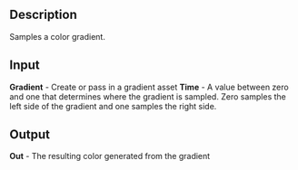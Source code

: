 ## Description
Samples a color gradient.

## Input
**Gradient** - Create or pass in a gradient asset
**Time** - A value between zero and one that determines where the gradient is sampled. Zero samples the left side of the gradient and one samples the right side.

## Output
**Out** - The resulting color generated from the gradient